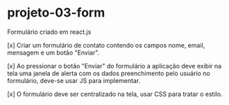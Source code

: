 # projeto-03-form
Formulário criado em react.js

[x] Criar um formulário de contato contendo os campos nome, email, mensagem e um botão "Enviar". 

[x] Ao pressionar o botão "Enviar" do formulário a aplicação deve exibir na tela uma janela de alerta com os dados preenchimento pelo usuário no formulário, deve-se usar JS para implementar. 

[x] O formulário deve ser centralizado na tela, usar CSS para tratar o estilo. 

